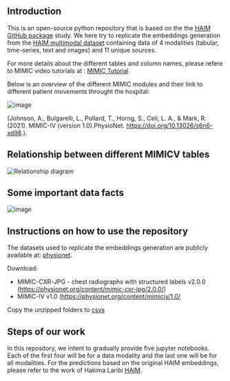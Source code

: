 ## Introduction

This is an open-source python repository that is based on the the [HAIM GitHub package](https://github.com/lrsoenksen/HAIM.git) study. 
We here try to replicate the embeddings generation from the [HAIM multimodal dataset](https://physionet.org/content/haim-multimodal/1.0.1/) containing data of 4 modalities (tabular, time-series, text and images) and 11 unique sources.

For more details about the different tables and column names, please refere to MIMIC video tutorials at : [MIMIC Tutorial](https://mimic.mit.edu/docs/iv/tutorials/video/)


Below is an overview of the different MIMIC modules and their link to different patient movements throught the hospital: 

![image](https://user-images.githubusercontent.com/119059452/218730593-784ea8a1-cc9c-440e-a30f-9595b2be212b.png)

(Johnson, A., Bulgarelli, L., Pollard, T., Horng, S., Celi, L. A., & Mark, R. (2021). MIMIC-IV (version 1.0).PhysioNet. https://doi.org/10.13026/s6n6-xd98.).

## Relationship between different MIMICV tables


![Relationship diagram](https://user-images.githubusercontent.com/119059452/222306118-e92ee85d-18e3-4eaa-99dd-d252dc876735.png)



## Some important data facts


![image](https://user-images.githubusercontent.com/119059452/218784248-d562515f-7e85-49d7-a359-285e63093aea.png)




## Instructions on how to use the repository

The datasets used to replicate the embeddings generation are publicly available at: [physionet](https://physionet.org/content/haim-multimodal/1.0.1/). 

Download:
- MIMIC-CXR-JPG - chest radiographs with structured labels v2.0.0 (https://physionet.org/content/mimic-cxr-jpg/2.0.0/)
- MIMIC-IV v1.0 (https://physionet.org/content/mimiciv/1.0/

Copy the unzipped folders  to [csvs](csvs)


## Steps of our work

In this repository, we intent to gradually provide five jupyter notebooks. Each of the first four will be for a data modality and the last one will be for all modalities.
For the predictions based on the original HAIM embeddings, please refer to the work of Hakima Laribi [HAIM](https://github.com/MEDomics-UdeS/HAIM).

